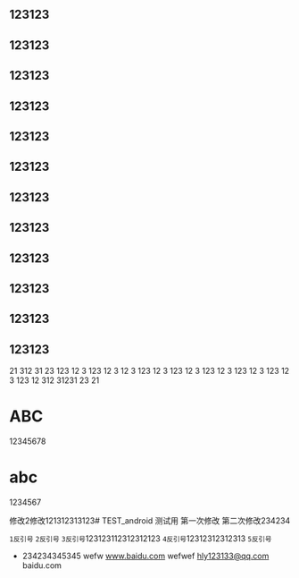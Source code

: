 123123
---
123123
---
123123
---
123123
---
123123
---
123123
---
123123
---
123123
---
123123
---
123123
---
123123
---
123123
---

21
312
31
23
123
12
3
123
12
3
12
3
123
12
3
123
12
3
123
12
3
123
12
3
123
12
3
123
12
312
31231
23
21
# ABC
12345678
# abc
1234567

修改2修改121312313123# TEST_android
测试用
第一次修改
第二次修改234234

` 1反引号 `
`` 2反引号 ``
``` 3反引号 ```123123112312312123
```` 4反引号 ````12312312312313
````` 5反引号 `````
+ 234234345345
wefw
  www.baidu.com
  wefwef
hly123133@qq.com
baidu.com
